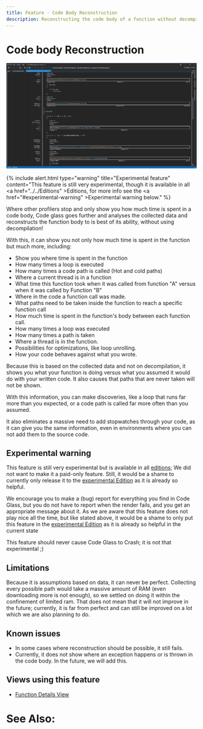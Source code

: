 ```yaml
---
title: Feature - Code Body Reconstruction
description: Reconstructing the code body of a function without decompilation.
---
```

# Code body Reconstruction
![assets/img/Features/CodeBodyReconstruction.png](../../assets/img/Features/CodeBodyReconstruction.png)

{% include alert.html  type="warning" title="Experimental feature" content="This feature is still very experimental, though it is available in all <a href=\"../../Editions\" >Editions</a>, for more info see the <a href=\"#experimental-warning\" >Experimental warning</a> below." %}

Where other profilers stop and only show you how much time is spent in a code body, Code glass goes further and analyses the collected data and reconstructs the function body to is best of its ability, without using decompilation!

With this, it can show you not only how much time is spent in the function but much more, including:
- Show you where time is spent in the function
- How many times a loop is executed
- How many times a code path is called (Hot and cold paths)
- Where a current thread is in a function
- What time this function took when it was called from function "A" versus when it was called by Function "B"
- Where in the code a function call was made. 
- What paths need to be taken inside the function to reach a specific function call 
- How much time is spent in the function's body between each function call.
- How many times a loop was executed
- How many times a path is taken
- Where a thread is in the function.
- Possibilities for optimizations, like loop unrolling. 
- How your code behaves against what you wrote.


Because this is based on the collected data and not on decompilation, it shows you what your function is doing versus what you assumed it would do with your written code.
It also causes that paths that are never taken will not be shown. 

With this information, you can make discoveries, like a loop that runs far more than you expected, or a code path is called far more often than you assumed.

It also eliminates a massive need to add stopwatches through your code, as it can give you the same information, even in environments where you can not add them to the source code. 


## Experimental warning
This feature is still very experimental but is available in all [editions](../Editions.md); We did not want to make it a paid-only feature. Still, it would be a shame to currently only release it to the [experimental Edition](../Editions/Experimental.md) as it is already so helpful.  

We encourage you to make a (bug) report for everything you find in Code Glass, but you do not have to report when the render fails, and you get an appropriate message about it.
As we are aware that this feature does not play nice all the time, but like stated above, it would be a shame to only put this feature in the [experimental Edition](../Editions/Experimental.md) as it is already so helpful in the current state 

This feature should never cause Code Glass to Crash; it is not that experimental ;)


## Limitations
Because it is assumptions based on data, it can never be perfect. Collecting every possible path would take a massive amount of RAM (even downloading more is not enough), so we settled on doing it within the confinement of limited ram.
That does not mean that it will not improve in the future; currently, it is far from perfect and can still be improved on a lot which we are also planning to do. 


## Known issues
- In some cases where reconstruction should be possible, it still fails.
- Currently, it does not show where an exception happens or is thrown in the code body. In the future, we will add this.



## Views using this feature
- [Function Details View](../views/ApplicationInstanceDockWindow/CodeMemberDetailsView.md#code-body-view)



# See Also:



